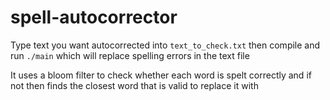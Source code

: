 # spell-autocorrector

Type text you want autocorrected into `text_to_check.txt` then compile and run `./main` which will
replace spelling errors in the text file

It uses a bloom filter to check whether each word is spelt correctly and if not then finds
the closest word that is valid to replace it with
